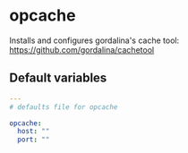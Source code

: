 # opcache

Installs and configures gordalina's cache tool: https://github.com/gordalina/cachetool

<!--ROLEVARS-->
## Default variables
```yaml
---
# defaults file for opcache

opcache:
  host: ""
  port: ""

```

<!--ENDROLEVARS-->
